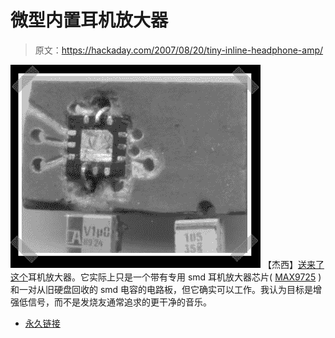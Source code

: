 # 微型内置耳机放大器

> 原文：<https://hackaday.com/2007/08/20/tiny-inline-headphone-amp/>

![](img/2e6d90c0889fcea738fb0a52c49051a6.png)
【杰西】[送来了这个](http://www.instructibles.com/id/E4G3WOHF54HMECV/)耳机放大器。它实际上只是一个带有专用 smd 耳机放大器芯片( [MAX9725](http://www.maxim-ic.com/quick_view2.cfm/qv_pk/4523) )和一对从旧硬盘回收的 smd 电容的电路板，但它确实可以工作。我认为目标是增强低信号，而不是发烧友通常追求的更干净的音乐。

*   [永久链接](http://www.instructibles.com/id/E4G3WOHF54HMECV/)